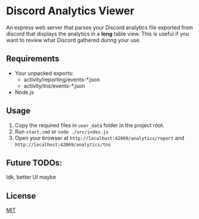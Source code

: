 # Discord Analytics Viewer

An express web server that parses your Discord analytics file exported from discord that
displays the analytics in a **long** table view. This is useful if you want to review
what Discord gathered during your use.

## Requirements

- Your unpacked exports:
    - activity/reporting/events-*.json
    - activity/tns/events-*.json
- Node.js

## Usage

1. Copy the required files in `user_data` folder in the project root.
2. Run `start.cmd` or `node ./src/index.js`
3. Open your browser at `http://localhost:42069/analytics/report` and `http://localhost:42069/analytics/tns`

## Future TODOs:

Idk, better UI maybe

## License

[MIT](LICENSE)
